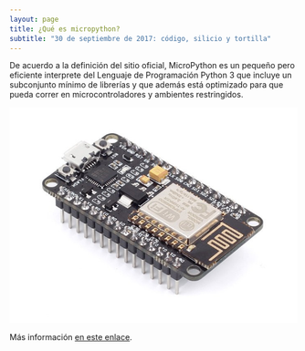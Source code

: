 ```yaml
---
layout: page
title: ¿Qué es micropython?
subtitle: "30 de septiembre de 2017: código, silicio y tortilla"
---
```


De acuerdo a la definición del sitio oficial, MicroPython es un pequeño pero eficiente interprete del Lenguaje de Programación Python 3 que incluye un subconjunto mínimo de librerías y que además está optimizado para que pueda correr en microcontroladores y ambientes restringidos.

![NodeMcu](/img/upython/NodeMcu.jpg)

Más información [en este enlace](http://blog.teslabem.com/que-es-micropython/).
